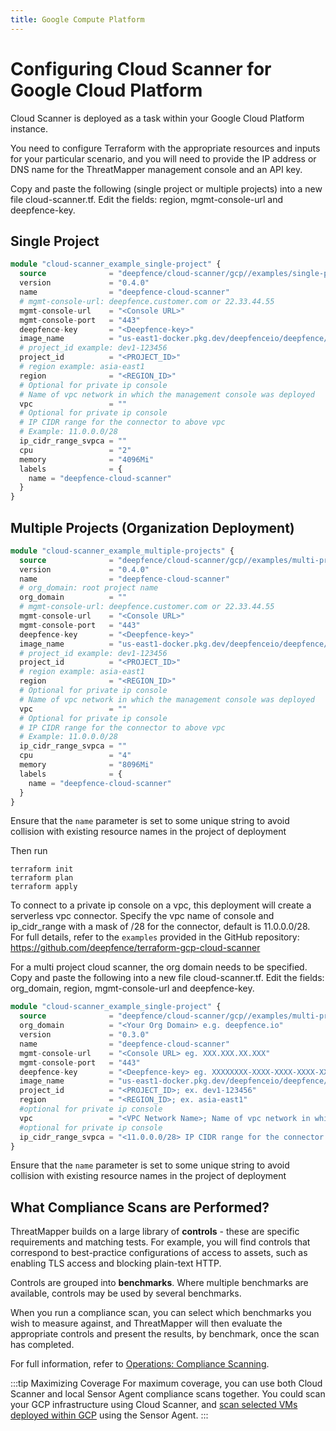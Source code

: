 ```yaml
---
title: Google Compute Platform
---
```


# Configuring Cloud Scanner for Google Cloud Platform

Cloud Scanner is deployed as a task within your Google Cloud Platform instance.

You need to configure Terraform with the appropriate resources and inputs for your particular scenario, and you will need to provide the IP address or DNS name for the ThreatMapper management console and an API key.

Copy and paste the following (single project or multiple projects) into a new file cloud-scanner.tf. Edit the fields: region, mgmt-console-url and deepfence-key.

## Single Project

```terraform
module "cloud-scanner_example_single-project" {
  source              = "deepfence/cloud-scanner/gcp//examples/single-project"
  version             = "0.4.0"
  name                = "deepfence-cloud-scanner"
  # mgmt-console-url: deepfence.customer.com or 22.33.44.55
  mgmt-console-url    = "<Console URL>"
  mgmt-console-port   = "443"
  deepfence-key       = "<Deepfence-key>"
  image_name          = "us-east1-docker.pkg.dev/deepfenceio/deepfence/cloud-scanner:2.1.0"
  # project_id example: dev1-123456
  project_id          = "<PROJECT_ID>"
  # region example: asia-east1
  region              = "<REGION_ID>"
  # Optional for private ip console
  # Name of vpc network in which the management console was deployed
  vpc                 = ""
  # Optional for private ip console
  # IP CIDR range for the connector to above vpc
  # Example: 11.0.0.0/28
  ip_cidr_range_svpca = ""
  cpu                 = "2"
  memory              = "4096Mi"
  labels              = {
    name = "deepfence-cloud-scanner"
  }
}
```

## Multiple Projects (Organization Deployment)

```terraform
module "cloud-scanner_example_multiple-projects" {
  source              = "deepfence/cloud-scanner/gcp//examples/multi-project"
  version             = "0.4.0"
  name                = "deepfence-cloud-scanner"
  # org_domain: root project name
  org_domain          = ""
  # mgmt-console-url: deepfence.customer.com or 22.33.44.55
  mgmt-console-url    = "<Console URL>"
  mgmt-console-port   = "443"
  deepfence-key       = "<Deepfence-key>"
  image_name          = "us-east1-docker.pkg.dev/deepfenceio/deepfence/cloud-scanner:2.1.0"
  # project_id example: dev1-123456
  project_id          = "<PROJECT_ID>"
  # region example: asia-east1
  region              = "<REGION_ID>"
  # Optional for private ip console
  # Name of vpc network in which the management console was deployed
  vpc                 = ""
  # Optional for private ip console
  # IP CIDR range for the connector to above vpc
  # Example: 11.0.0.0/28
  ip_cidr_range_svpca = ""
  cpu                 = "4"
  memory              = "8096Mi"
  labels              = {
    name = "deepfence-cloud-scanner"
  }
}
```

Ensure that the `name` parameter is set to some unique string to avoid collision with existing resource names in the project of deployment

Then run
```shell
terraform init
terraform plan
terraform apply
```

To connect to a private ip console on a vpc, this deployment will create a serverless vpc connector. Specify the vpc name of console and ip_cidr_range with a mask of /28 for the connector, default is 11.0.0.0/28.
For full details, refer to the `examples` provided in the GitHub repository: https://github.com/deepfence/terraform-gcp-cloud-scanner

For a multi project cloud scanner, the org domain needs to be specified.
Copy and paste the following into a new file cloud-scanner.tf. Edit the fields: org_domain, region, mgmt-console-url and deepfence-key.

```terraform
module "cloud-scanner_example_single-project" {
  source              = "deepfence/cloud-scanner/gcp//examples/multi-project"
  org_domain          = "<Your Org Domain> e.g. deepfence.io"
  version             = "0.3.0"
  name                = "deepfence-cloud-scanner"
  mgmt-console-url    = "<Console URL> eg. XXX.XXX.XX.XXX"
  mgmt-console-port   = "443"
  deepfence-key       = "<Deepfence-key> eg. XXXXXXXX-XXXX-XXXX-XXXX-XXXXXXXXXXXX"
  image_name          = "us-east1-docker.pkg.dev/deepfenceio/deepfence/cloud-scanner:2.1.0"
  project_id          = "<PROJECT_ID>; ex. dev1-123456"
  region              = "<REGION_ID>; ex. asia-east1"
  #optional for private ip console
  vpc                 = "<VPC Network Name>; Name of vpc network in which the console exists"
  #optional for private ip console
  ip_cidr_range_svpca = "<11.0.0.0/28> IP CIDR range for the connector to above vpc"
}
```
Ensure that the `name` parameter is set to some unique string to avoid collision with existing resource names in the project of deployment

## What Compliance Scans are Performed?

ThreatMapper builds on a large library of **controls** - these are specific requirements and matching tests.  For example, you will find controls that correspond to best-practice configurations of access to assets, such as enabling TLS access and blocking plain-text HTTP.

Controls are grouped into **benchmarks**. Where multiple benchmarks are available, controls may be used by several benchmarks.

When you run a compliance scan, you can select which benchmarks you wish to measure against, and ThreatMapper will then evaluate the appropriate controls and present the results, by benchmark, once the scan has completed.

For full information, refer to [Operations: Compliance Scanning](/docs/operations/compliance).

:::tip Maximizing Coverage
For maximum coverage, you can use both Cloud Scanner and local Sensor Agent compliance scans together. You could scan your GCP infrastructure using Cloud Scanner, and [scan selected VMs deployed within GCP](other) using the Sensor Agent.
:::